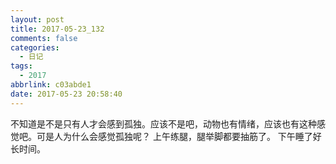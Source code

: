 ```yaml
---
layout: post
title: 2017-05-23_132
comments: false
categories:
  - 日记
tags:
  - 2017
abbrlink: c03abde1
date: 2017-05-23 20:58:40
---
```


  不知道是不是只有人才会感到孤独。应该不是吧，动物也有情绪，应该也有这种感觉吧。可是人为什么会感觉孤独呢？
  上午练腿，腿举脚都要抽筋了。
  下午睡了好长时间。
